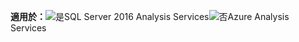 **適用於：**![是](media/yes.png)SQL Server 2016 Analysis Services![否](media/no.png)Azure Analysis Services